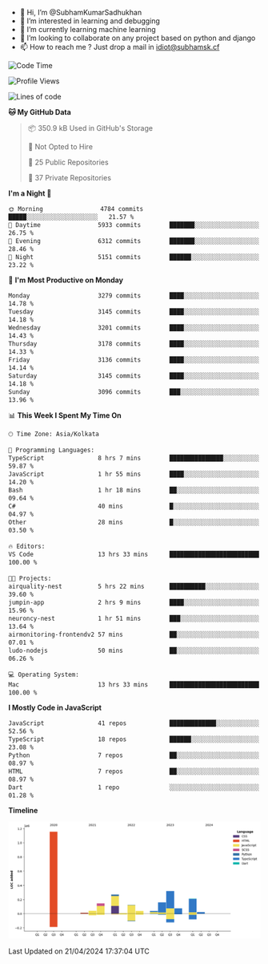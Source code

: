 - 👋 Hi, I’m @SubhamKumarSadhukhan
- 👀 I’m interested in learning and debugging
- 🌱 I’m currently learning machine learning
- 💞️ I’m looking to collaborate on any project based on python and django
- 📫 How to reach me ?
      Just drop a mail in idiot@subhamsk.cf

<!---
SubhamKumarSadhukhan/SubhamKumarSadhukhan is a ✨ special ✨ repository because its `README.md` (this file) appears on your GitHub profile.
You can click the Preview link to take a look at your changes.
--->


<!--START_SECTION:waka-->
![Code Time](http://img.shields.io/badge/Code%20Time-2%2C132%20hrs%2031%20mins-blue)

![Profile Views](http://img.shields.io/badge/Profile%20Views-0-blue)

![Lines of code](https://img.shields.io/badge/From%20Hello%20World%20I%27ve%20Written-2.6%20million%20lines%20of%20code-blue)

**🐱 My GitHub Data** 

> 📦 350.9 kB Used in GitHub's Storage 
 > 
> 🚫 Not Opted to Hire
 > 
> 📜 25 Public Repositories 
 > 
> 🔑 37 Private Repositories 
 > 
**I'm a Night 🦉** 

```text
🌞 Morning                4784 commits        █████░░░░░░░░░░░░░░░░░░░░   21.57 % 
🌆 Daytime                5933 commits        ███████░░░░░░░░░░░░░░░░░░   26.75 % 
🌃 Evening                6312 commits        ███████░░░░░░░░░░░░░░░░░░   28.46 % 
🌙 Night                  5151 commits        ██████░░░░░░░░░░░░░░░░░░░   23.22 % 
```
📅 **I'm Most Productive on Monday** 

```text
Monday                   3279 commits        ████░░░░░░░░░░░░░░░░░░░░░   14.78 % 
Tuesday                  3145 commits        ████░░░░░░░░░░░░░░░░░░░░░   14.18 % 
Wednesday                3201 commits        ████░░░░░░░░░░░░░░░░░░░░░   14.43 % 
Thursday                 3178 commits        ████░░░░░░░░░░░░░░░░░░░░░   14.33 % 
Friday                   3136 commits        ████░░░░░░░░░░░░░░░░░░░░░   14.14 % 
Saturday                 3145 commits        ████░░░░░░░░░░░░░░░░░░░░░   14.18 % 
Sunday                   3096 commits        ███░░░░░░░░░░░░░░░░░░░░░░   13.96 % 
```


📊 **This Week I Spent My Time On** 

```text
🕑︎ Time Zone: Asia/Kolkata

💬 Programming Languages: 
TypeScript               8 hrs 7 mins        ███████████████░░░░░░░░░░   59.87 % 
JavaScript               1 hr 55 mins        ████░░░░░░░░░░░░░░░░░░░░░   14.20 % 
Bash                     1 hr 18 mins        ██░░░░░░░░░░░░░░░░░░░░░░░   09.64 % 
C#                       40 mins             █░░░░░░░░░░░░░░░░░░░░░░░░   04.97 % 
Other                    28 mins             █░░░░░░░░░░░░░░░░░░░░░░░░   03.50 % 

🔥 Editors: 
VS Code                  13 hrs 33 mins      █████████████████████████   100.00 % 

🐱‍💻 Projects: 
airquality-nest          5 hrs 22 mins       ██████████░░░░░░░░░░░░░░░   39.60 % 
jumpin-app               2 hrs 9 mins        ████░░░░░░░░░░░░░░░░░░░░░   15.96 % 
neuroncy-nest            1 hr 51 mins        ███░░░░░░░░░░░░░░░░░░░░░░   13.64 % 
airmonitoring-frontendv2 57 mins             ██░░░░░░░░░░░░░░░░░░░░░░░   07.01 % 
ludo-nodejs              50 mins             ██░░░░░░░░░░░░░░░░░░░░░░░   06.26 % 

💻 Operating System: 
Mac                      13 hrs 33 mins      █████████████████████████   100.00 % 
```

**I Mostly Code in JavaScript** 

```text
JavaScript               41 repos            █████████████░░░░░░░░░░░░   52.56 % 
TypeScript               18 repos            ██████░░░░░░░░░░░░░░░░░░░   23.08 % 
Python                   7 repos             ██░░░░░░░░░░░░░░░░░░░░░░░   08.97 % 
HTML                     7 repos             ██░░░░░░░░░░░░░░░░░░░░░░░   08.97 % 
Dart                     1 repo              ░░░░░░░░░░░░░░░░░░░░░░░░░   01.28 % 
```



**Timeline**

![Lines of Code chart](https://raw.githubusercontent.com/SubhamKumarSadhukhan/SubhamKumarSadhukhan/main/assets/bar_graph.png)


 Last Updated on 21/04/2024 17:37:04 UTC
<!--END_SECTION:waka-->
